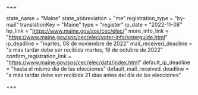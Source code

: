 +++

state_name = "Maine"
state_abbreviation = "me"
registration_type = "by-mail"
translationKey = "Maine"
type = "register"
ip_date = "2022-11-08"
hp_link = "https://www.maine.gov/sos/cec/elec/"
more_info_link = "https://www.maine.gov/sos/cec/elec/voter-info/voterguide.html"
ip_deadline = "martes, 08 de noviembre de 2022"
mail_received_deadline = "a más tardar debe ser recibida martes, 18 de octubre de 2022"
confirm_registration_link = "https://www.maine.gov/sos/cec/elec/data/index.html"
default_ip_deadline = "hasta el mismo día de las elecciones"
default_mail_received_deadline = "a más tardar debe ser recibida 21 días antes del día de las elecciones"

+++